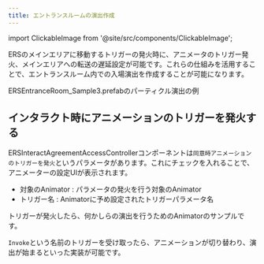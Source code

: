 ```yaml
---
title: エントランスルームの演出作成
---
```


import ClickableImage from '@site/src/components/ClickableImage';

ERSのメインエリアに移動するトリガーの発火時に、アニメータのトリガー発火、メインエリアへの転送の遅延設定が可能です。これらの仕組みを活用することで、エントランスルーム内での入場演出を作成することが可能になります。

<ClickableImage src="/img/entrance-room-performance-sample.png" alt="エントランスルームの演出例" />
<p style={{ textAlign: 'center' }}>ERSEntranceRoom_Sample3.prefabのパーティクル演出の例</p>

## インタラクト時にアニメーションのトリガーを発火する

ERSInteractAgreementAccessControllerコンポーネントは`同意時アニメーションのトリガーを発火`というパラメータがあります。これにチェックを入れることで、アニメーターの設定UIが表示されます。
- 対象のAnimator : パラメータの発火を行う対象のAnimator
- トリガー名 : Animatorに予め設定されたトリガーパラメータ名

<ClickableImage src="/img/interact-event-to-invoke-animator-trigger.png" alt="アニメーションのトリガー設定" />

トリガーが発火したら、何かしらの演出を行うためのAnimatorのサンプルです。

<ClickableImage src="/img/sample-animator.png" alt="演出用アニメーターのサンプル" />

`Invoke`という名前のトリガーを受け取ったら、アニメーションが切り替わり、演出が始まるといった実装が可能です。
